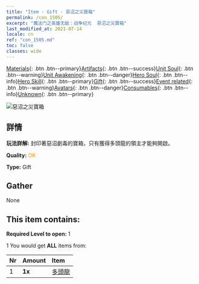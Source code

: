 ```yaml
---
title: "Item - Gift - 惡沼之災寶箱"
permalink: /con_1505/
excerpt: "魔法门之英雄无敌：战争纪元  惡沼之災寶箱"
last_modified_at: 2021-07-14
locale: cn
ref: "con_1505.md"
toc: false
classes: wide
---
```

 [Materials](/ItemsCN/){: .btn .btn--primary}[Artifacts](/ItemsCN/Artifacts/){: .btn .btn--success}[Unit Soul](/ItemsCN/UnitSoul/){: .btn .btn--warning}[Unit Awakening](/ItemsCN/UnitAwakening/){: .btn .btn--danger}[Hero Soul](/ItemsCN/HeroSoul/){: .btn .btn--info}[Hero Skill](/ItemsCN/HeroSkill/){: .btn .btn--primary}[Gift](/ItemsCN/Gift/){: .btn .btn--success}[Event related](/ItemsCN/Events/){: .btn .btn--warning}[Avatars](/ItemsCN/Avatars/){: .btn .btn--danger}[Consumables](/ItemsCN/Consumables/){: .btn .btn--info}[Unknown](/ItemsCN/Unknown/){: .btn .btn--primary}

 ![惡沼之災寶箱](/images/t/i_907119.png)

## 詳情
 **玩法詳解:** 封印著惡沼劇毒的寶箱，只有獲得多頭龍的領主才能夠開啟。

 **Quality:** <span style="color: #FF8C00">OK</span>

 **Type:** Gift

## Gather

  None

## This item contains:

 **Required Level to open:** 1

 1 You would get **ALL** items  from:

  | Nr | Amount |     Item    |
  |:---|:-------|:------------|
  | 1 |  **1x** | [多頭龍](/cn/Items/unt_259/) |  | 
